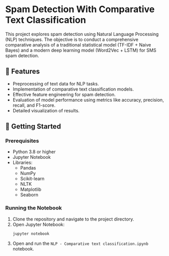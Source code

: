 # Spam Detection With Comparative Text Classification  

This project explores spam detection using Natural Language Processing (NLP) techniques. The objective is to conduct a comprehensive comparative analysis of a traditional statistical model (TF-IDF + Naive Bayes) and a modern deep learning model (Word2Vec + LSTM) for SMS spam detection. 

## 🌟 Features
- Preprocessing of text data for NLP tasks.
- Implementation of comparative text classification models.
- Effective feature engineering for spam detection.
- Evaluation of model performance using metrics like accuracy, precision, recall, and F1-score.
- Detailed visualization of results.

## 🚀 Getting Started

### Prerequisites
- Python 3.8 or higher
- Jupyter Notebook
- Libraries:
  - Pandas
  - NumPy
  - Scikit-learn
  - NLTK
  - Matplotlib
  - Seaborn

### Running the Notebook
1. Clone the repository and navigate to the project directory.
1. Open Jupyter Notebook:
   ```bash
   jupyter notebook
   ```
2. Open and run the `NLP - Comparative text classification.ipynb` notebook.
